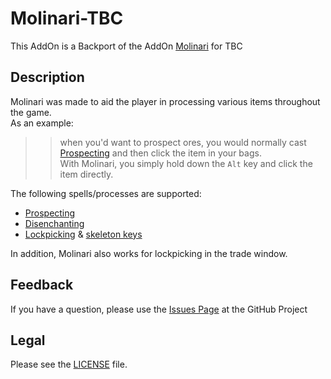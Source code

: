 # Molinari-TBC

This AddOn is a Backport of the AddOn [Molinari](https://github.com/p3lim-wow/Molinari) for TBC

## Description

Molinari was made to aid the player in processing various items throughout the game.  
As an example:  
 >> when you'd want to prospect ores, you would normally cast [Prospecting](http://wowhead.com/spell=31252) and then click the item in your bags.  
With Molinari, you simply hold down the `Alt` key and click the item directly.

The following spells/processes are supported:

- [Prospecting](http://wowhead.com/spell=31252)
- [Disenchanting](http://wowhead.com/spell=13262)
- [Lockpicking](http://wowhead.com/spell=1804) & [skeleton keys](http://wowhead.com/items?filter=na=key;cr=86;crs=2)

In addition, Molinari also works for lockpicking in the trade window.

## Feedback

If you have a question, please use the [Issues Page](https://github.com/q3fuba/Molinari-TBC/issues) at the GitHub Project

## Legal

Please see the [LICENSE](https://github.com/q3fuba/Molinari-TBC/blob/master/LICENSE) file.
